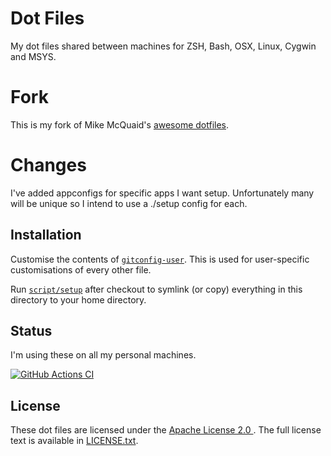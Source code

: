 # Dot Files
My dot files shared between machines for ZSH, Bash, OSX, Linux, Cygwin and MSYS.

# Fork

This is my fork of Mike McQuaid's [awesome dotfiles](https://github.com/MikeMcQuaid/dotfiles).

# Changes

I've added appconfigs for specific apps I want setup.  Unfortunately many will be unique so I intend to use a ./setup config
for each.

## Installation
Customise the contents of [`gitconfig-user`](https://github.com/Mikesplain/dotfiles/blob/master/gitconfig-user).
This is used for user-specific customisations of every other file.

Run [`script/setup`](https://github.com/MikeSplain/dotfiles/blob/master/script/setup)
after checkout to symlink (or copy) everything in this directory to your home directory.

## Status
I'm using these on all my personal machines.

[![GitHub Actions CI](https://github.com/mikesplain/dotfiles/workflows/GitHub%20Actions%20CI/badge.svg)](https://github.com/mikesplain/dotfiles/actions?query=workflow%3ATests)

## License
These dot files are licensed under the [Apache License 2.0
](https://en.wikipedia.org/wiki/Apache_License#Version_2.0).
The full license text is available in [LICENSE.txt](https://github.com/mikesplain/dotfiles/blob/master/LICENSE.txt).
